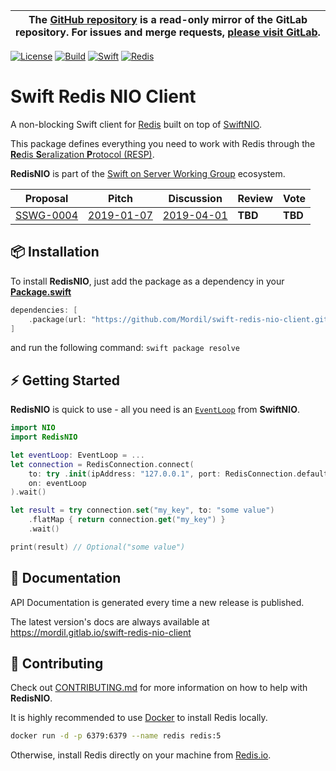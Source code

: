 | The [GitHub repository](https://github.com/Mordil/swift-redis-nio-client) is a **read-only** mirror of the GitLab repository. For issues and merge requests, [please visit GitLab](https://gitlab.com/mordil/swift-redis-nio-client). |
|---|

[![License](https://img.shields.io/badge/License-Apache%202.0-yellow.svg)](./LICENSE.txt)
[![Build](https://gitlab.com/Mordil/swift-redis-nio-client/badges/master/pipeline.svg)](https://gitlab.com/Mordil/swift-redis-nio-client/pipelines)
[![Swift](https://img.shields.io/badge/Swift-5.0-brightgreen.svg?colorA=orange&colorB=4E4E4E)](https://swift.org)
[![Redis](https://img.shields.io/badge/Redis-5-brightgreen.svg?colorA=red&colorB=4E4E4E)](https://redis.io/download)

# Swift Redis NIO Client

A non-blocking Swift client for [Redis](https://redis.io/) built on top of [SwiftNIO](https://github.com/apple/swift-nio).

This package defines everything you need to work with Redis through the [**Re**dis **S**eralization **P**rotocol (RESP)](https://redis.io/topics/protocol).

**RedisNIO** is part of the [Swift on Server Working Group](https://github.com/swift-server/sswg) ecosystem.

| Proposal | Pitch | Discussion | Review | Vote |
|----------|-------|------------|--------|------|
| [SSWG-0004](https://github.com/swift-server/sswg/blob/master/proposals/0004-nio-redis.md) | [2019-01-07](https://forums.swift.org/t/swiftnio-redis-client/19325) | [2019-04-01](https://forums.swift.org/t/discussion-nioredis-nio-based-redis-driver/22455) | **TBD** | **TBD** |

## :package: Installation

To install **RedisNIO**, just add the package as a dependency in your [**Package.swift**](https://github.com/apple/swift-package-manager/blob/master/Documentation/PackageDescriptionV4.md#dependencies)

```swift
dependencies: [
    .package(url: "https://github.com/Mordil/swift-redis-nio-client.git", from: "1.0.0-alpha.4")
]
```

and run the following command: `swift package resolve`

## :zap: Getting Started

**RedisNIO** is quick to use - all you need is an [`EventLoop`](https://apple.github.io/swift-nio/docs/current/NIO/Protocols/EventLoop.html) from **SwiftNIO**.

```swift
import NIO
import RedisNIO

let eventLoop: EventLoop = ...
let connection = RedisConnection.connect(
    to: try .init(ipAddress: "127.0.0.1", port: RedisConnection.defaultPort),
    on: eventLoop
).wait()

let result = try connection.set("my_key", to: "some value")
    .flatMap { return connection.get("my_key") }
    .wait()

print(result) // Optional("some value")
```

## :closed_book: Documentation

API Documentation is generated every time a new release is published.

The latest version's docs are always available at https://mordil.gitlab.io/swift-redis-nio-client

## :construction: Contributing

Check out [CONTRIBUTING.md](CONTRIBUTING.md) for more information on how to help with **RedisNIO**.

It is highly recommended to use [Docker](https://docker.com) to install Redis locally.

```bash
docker run -d -p 6379:6379 --name redis redis:5
```

Otherwise, install Redis directly on your machine from [Redis.io](https://redis.io/download).
